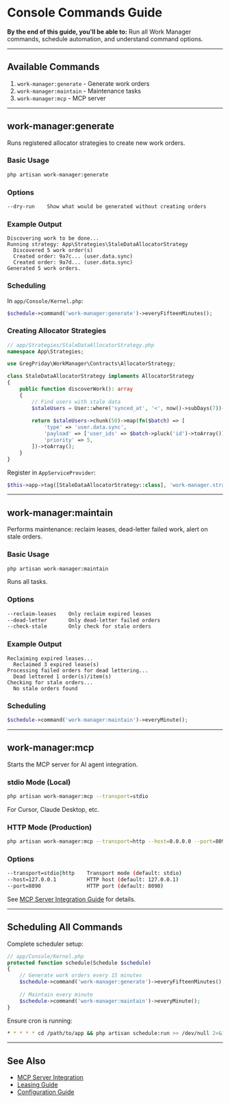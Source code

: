 # Console Commands Guide

**By the end of this guide, you'll be able to:** Run all Work Manager commands, schedule automation, and understand command options.

---

## Available Commands

1. `work-manager:generate` - Generate work orders
2. `work-manager:maintain` - Maintenance tasks
3. `work-manager:mcp` - MCP server

---

## work-manager:generate

Runs registered allocator strategies to create new work orders.

### Basic Usage

```bash
php artisan work-manager:generate
```

### Options

```bash
--dry-run    Show what would be generated without creating orders
```

### Example Output

```
Discovering work to be done...
Running strategy: App\Strategies\StaleDataAllocatorStrategy
  Discovered 5 work order(s)
  Created order: 9a7c... (user.data.sync)
  Created order: 9a7d... (user.data.sync)
Generated 5 work orders.
```

### Scheduling

In `app/Console/Kernel.php`:

```php
$schedule->command('work-manager:generate')->everyFifteenMinutes();
```

### Creating Allocator Strategies

```php
// app/Strategies/StaleDataAllocatorStrategy.php
namespace App\Strategies;

use GregPriday\WorkManager\Contracts\AllocatorStrategy;

class StaleDataAllocatorStrategy implements AllocatorStrategy
{
    public function discoverWork(): array
    {
        // Find users with stale data
        $staleUsers = User::where('synced_at', '<', now()->subDays(7))->get();
        
        return $staleUsers->chunk(50)->map(fn($batch) => [
            'type' => 'user.data.sync',
            'payload' => ['user_ids' => $batch->pluck('id')->toArray()],
            'priority' => 5,
        ])->toArray();
    }
}
```

Register in `AppServiceProvider`:

```php
$this->app->tag([StaleDataAllocatorStrategy::class], 'work-manager.strategies');
```

---

## work-manager:maintain

Performs maintenance: reclaim leases, dead-letter failed work, alert on stale orders.

### Basic Usage

```bash
php artisan work-manager:maintain
```

Runs all tasks.

### Options

```bash
--reclaim-leases    Only reclaim expired leases
--dead-letter       Only dead-letter failed orders
--check-stale       Only check for stale orders
```

### Example Output

```
Reclaiming expired leases...
  Reclaimed 3 expired lease(s)
Processing failed orders for dead lettering...
  Dead lettered 1 order(s)/item(s)
Checking for stale orders...
  No stale orders found
```

### Scheduling

```php
$schedule->command('work-manager:maintain')->everyMinute();
```

---

## work-manager:mcp

Starts the MCP server for AI agent integration.

### stdio Mode (Local)

```bash
php artisan work-manager:mcp --transport=stdio
```

For Cursor, Claude Desktop, etc.

### HTTP Mode (Production)

```bash
php artisan work-manager:mcp --transport=http --host=0.0.0.0 --port=8090
```

### Options

```bash
--transport=stdio|http    Transport mode (default: stdio)
--host=127.0.0.1          HTTP host (default: 127.0.0.1)
--port=8090               HTTP port (default: 8090)
```

See [MCP Server Integration Guide](mcp-server-integration.md) for details.

---

## Scheduling All Commands

Complete scheduler setup:

```php
// app/Console/Kernel.php
protected function schedule(Schedule $schedule)
{
    // Generate work orders every 15 minutes
    $schedule->command('work-manager:generate')->everyFifteenMinutes();
    
    // Maintain every minute
    $schedule->command('work-manager:maintain')->everyMinute();
}
```

Ensure cron is running:

```bash
* * * * * cd /path/to/app && php artisan schedule:run >> /dev/null 2>&1
```

---

## See Also

- [MCP Server Integration](mcp-server-integration.md)
- [Leasing Guide](leasing-and-concurrency.md)
- [Configuration Guide](configuration.md)

